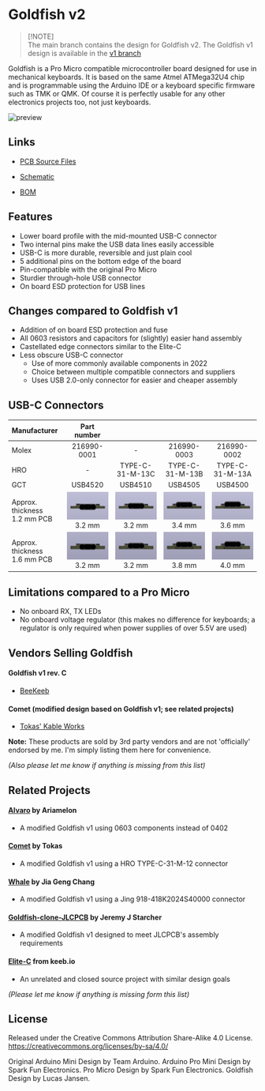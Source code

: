 # Goldfish v2

> [!NOTE]\
> The main branch contains the design for Goldfish v2. The Goldfish v1 design is available in the [v1 branch](https://github.com/staticintlucas/goldfish/tree/v1)

Goldfish is a Pro Micro compatible microcontroller board designed for use in mechanical keyboards. It is based on the same Atmel ATMega32U4 chip and is programmable using the Arduino IDE or a keyboard specific firmware such as TMK or QMK. Of course it is perfectly usable for any other electronics projects too, not just keyboards.

![preview](docs/preview.png)

## Links

- [PCB Source Files](cad)

- [Schematic](docs/schematic.pdf)

- [BOM](BOM.csv)

## Features

- Lower board profile with the mid-mounted USB-C connector
- Two internal pins make the USB data lines easily accessible
- USB-C is more durable, reversible and just plain cool
- 5 additional pins on the bottom edge of the board
- Pin-compatible with the original Pro Micro
- Sturdier through-hole USB connector
- On board ESD protection for USB lines

## Changes compared to Goldfish v1

- Addition of on board ESD protection and fuse
- All 0603 resistors and capacitors for (slightly) easier hand assembly
- Castellated edge connectors similar to the Elite-C
- Less obscure USB-C connector
  - Use of more commonly available components in 2022
  - Choice between multiple compatible connectors and suppliers
  - Uses USB 2.0-only connector for easier and cheaper assembly

## USB-C Connectors

| Manufacturer | Part number | | | |
|:--- |:---:|:---:|:---:|:---:|
| Molex | 216990-0001 | - | 216990-0003 | 216990-0002 |
| HRO | - | TYPE-C-31-M-13C | TYPE-C-31-M-13B | TYPE-C-31-M-13A |
| GCT | USB4520 | USB4510 | USB4505 | USB4500 |
| Approx. thickness<br>1.2 mm PCB | ![c21p12]<br>3.2 mm | ![c16p12]<br>3.2 mm | ![c10p12]<br>3.4 mm | ![c08p12]<br>3.6 mm |
| Approx. thickness<br>1.6 mm PCB | ![c21p16]<br>3.2 mm | ![c16p16]<br>3.2 mm | ![c10p16]<br>3.8 mm | ![c08p16]<br>4.0 mm |

[c21p12]: docs/connectors/conn-21-pcb-12.png
[c16p12]: docs/connectors/conn-16-pcb-12.png
[c10p12]: docs/connectors/conn-10-pcb-12.png
[c08p12]: docs/connectors/conn-08-pcb-12.png
[c21p16]: docs/connectors/conn-21-pcb-16.png
[c16p16]: docs/connectors/conn-16-pcb-16.png
[c10p16]: docs/connectors/conn-10-pcb-16.png
[c08p16]: docs/connectors/conn-08-pcb-16.png

## Limitations compared to a Pro Micro

- No onboard RX, TX LEDs
- No onboard voltage regulator (this makes no difference for keyboards; a regulator is only required when power supplies of over 5.5V are used)

## Vendors Selling Goldfish

#### Goldfish v1 rev. C

- [BeeKeeb]

#### Comet (modified design based on Goldfish v1; see related projects)

- [Tokas' Kable Works]

**Note:** These products are sold by 3rd party vendors and are not 'officially' endorsed by me. I'm simply listing them here for convenience.

[beekeeb]: https://shop.beekeeb.com/product/goldfish-rev-c-open-source-pro-micro-replacement/
[tokas' kable works]: https://shop.tokas.co.uk/product/comet-usb-c-microcontroller/

*(Also please let me know if anything is missing from this list)*

## Related Projects

#### [Alvaro] by Ariamelon

- A modified Goldfish v1 using 0603 components instead of 0402

#### [Comet] by Tokas

- A modified Goldfish v1 using a HRO TYPE-C-31-M-12 connector

#### [Whale] by Jia Geng Chang

- A modified Goldfish v1 using a Jing 918-418K2024S40000 connector

#### [Goldfish-clone-JLCPCB] by Jeremy J Starcher

- A modified Goldfish v1 designed to meet JLCPCB's assembly requirements

#### [Elite-C] from keeb.io

- An unrelated and closed source project with similar design goals

[alvaro]: https://github.com/Ariamelon/Alvaro
[comet]: https://github.com/vattern/comet
[whale]: https://github.com/JiaGengChang/Whale
[elite-c]: https://keeb.io/products/elite-c-low-profile-version-usb-c-pro-micro-replacement-atmega32u4
[goldfish-clone-jlcpcb]: https://github.com/JeremyJStarcher/Goldfish-clone-JLCPCB

*(Please let me know if anything is missing form this list)*

## License

Released under the Creative Commons Attribution Share-Alike 4.0 License.
https://creativecommons.org/licenses/by-sa/4.0/

Original Arduino Mini Design by Team Arduino.
Arduino Pro Mini Design by Spark Fun Electronics.
Pro Micro Design by Spark Fun Electronics.
Goldfish Design by Lucas Jansen.
